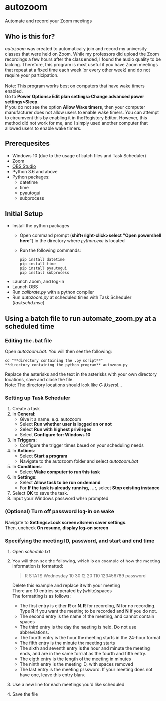 # autozoom
Automate and record your Zoom meetings

## Who is this for?
*autozoom* was created to automatically join and record my university classes that were held on Zoom. While my professors did upload the Zoom recordings a few hours after the class ended, I found the audio quality to be lacking. Therefore, this program is most useful if you have Zoom meetings that repeat at a fixed time each week (or every other week) and do not require your participation.\
\
Note: This program works best on computers that have wake timers enabled. \
Go to **Power Options>Edit plan settings>Change advanced power settings>Sleep**. \
If you do not see the option **Allow Wake timers**, then your computer manufacturer does not allow users to enable wake timers. You can attempt to circumvent this by enabling it in the Registory Editor. However, this method did not work for me, and I simply used another computer that allowed users to enable wake timers. 

## Prerequesites
* Windows 10 (due to the usage of batch files and Task Scheduler)
* Zoom
* [OBS Studio](https://obsproject.com/download)
* Python 3.6 and above
* Python packages:
  * datetime
  * time
  * pyautogui
  * subprocess

## Initial Setup
* Install the python packages
  * Open command prompt (**shift+right-click>select "Open powershell here"**) in the directory where *python.exe* is located
  * Run the following commands:
      
        pip install datetime
        pip install time
        pip install pyautogui
        pip install subprocess
      
* Launch Zoom, and log-in 
* Launch OBS
* Run *calibrate.py* with a python compiler
* Run *autozoom.py* at scheduled times with Task Scheduler (*taskschd.msc*)

## Using a batch file to run automate_zoom.py at a scheduled time
### Editing the .bat file
Open *autozoom.bat*. You will then see the following:

    cd "**directory containing the .py script**"
    **directory containing the python program** autozoom.py
    
Replace the asterisks and the text in the asterisks with your own directory locations, save and close the file.\
Note: The directory locations should look like *C:\Users\\...*

### Setting up Task Scheduler
1. Create a task
2. In **General**:
   * Give it a name, e.g. autozoom
   * Select **Run whether user is logged on or not**
   * Select **Run with highest privileges**
   * Select **Configure for: Windows 10**
3. In **Triggers**:
   * Configure the trigger times based on your scheduling needs
4. In **Actions**:
   * Select **Start a program**
   * Navigate to the autozoom folder and select *autozoom.bat*
5. In **Conditions**:
   * Select **Wake computer to run this task**
6. In **Settings**:
   * Select **Allow task to be run on demand**
   * For **If the task is already running, ...:**, select **Stop existing instance**
7. Select **OK** to save the task.
8. Input your Windows password when prompted
 
### (Optional) Turn off password log-in on wake
Navigate to **Settings>Lock screen>Screen saver settings**.\
Then, uncheck **On resume, display log-on screen**
 
### Specifying the meeting ID, password, and start and end time
1. Open *schedule.txt*
2. You will then see the following, which is an example of how the meeting information is formatted:

   > R STATS Wednesday 10 30 12 20 110 123456789 password
 
   Delete this example and replace it with your meeting \
   There are 10 entries seperated by (white)spaces \
   The formatting is as follows:
   * The first entry is either **R** or **N**. **R** for recording, **N** for no recording. Type **R** if you want the meeting to be recorded and **N** if you do not.
   * The second entry is the name of the meeting, and cannot contain spaces
   * The third entry is the day the meeting is held. Do not use abbreviations.
   * The fourth entry is the hour the meeting starts in the 24-hour format
   * The fifth entry is the minute the meeting starts
   * The sixth and seventh entry is the hour and minute the meeting ends, and are in the same format as the fourth and fifth entry.
   * The eigth entry is the length of the meeting in minutes
   * The ninth entry is the meeting ID, with spaces removed
   * The last entry is the meeting password. If your meeting does not have one, leave this entry blank
3. Use a new line for each meetings you'd like scheduled
4. Save the file
    
